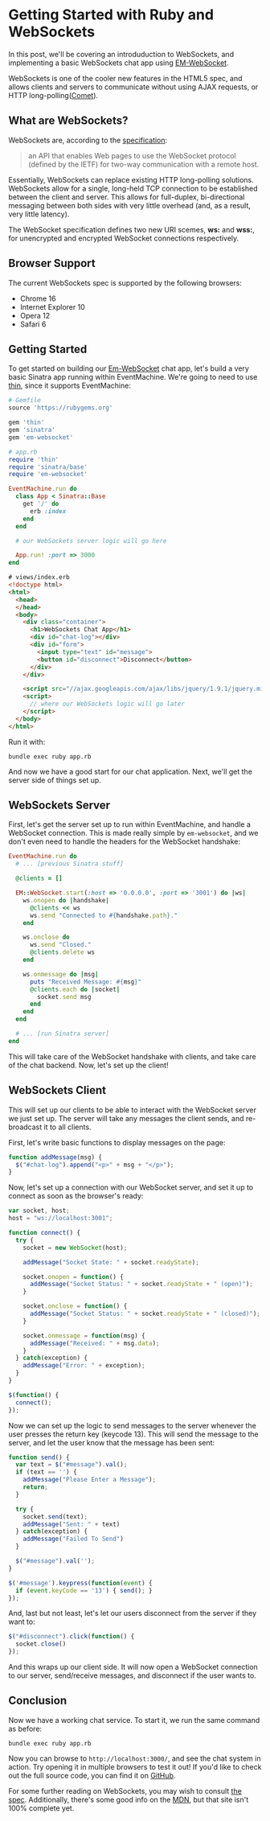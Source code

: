 # Getting Started with Ruby and WebSockets

In this post, we'll be covering an introduduction to WebSockets, and
implementing a basic WebSockets chat app using [EM-WebSocket][].

WebSockets is one of the cooler new features in the HTML5 spec, and allows
clients and servers to communicate without using AJAX requests, or HTTP
long-polling([Comet][]).

## What are WebSockets?

WebSockets are, according to the [specification][]:

>  an API that enables Web pages to use the WebSocket protocol (defined by the
>  IETF) for two-way communication with a remote host.

Essentially, WebSockets can replace existing HTTP long-polling solutions.
WebSockets allow for a single, long-held TCP connection to be established
between the client and server. This allows for full-duplex, bi-directional
messaging between both sides with very little overhead (and, as a result, very
little latency).

The WebSocket specification defines two new URI scemes, **ws:** and **wss:**,
for unencrypted and encrypted WebSocket connections respectively.

## Browser Support

The current WebSockets spec is supported by the following browsers:

- Chrome 16
- Internet Explorer 10
- Opera 12
- Safari 6

## Getting Started

To get started on building our [Em-WebSocket][] chat app, let's build a very
basic Sinatra app running within EventMachine. We're going to need to use
[thin][], since it supports EventMachine:

```ruby
# Gemfile
source 'https://rubygems.org'

gem 'thin'
gem 'sinatra'
gem 'em-websocket'
```

```ruby
# app.rb
require 'thin'
require 'sinatra/base'
require 'em-websocket'

EventMachine.run do
  class App < Sinatra::Base
    get '/' do
      erb :index
    end
  end

  # our WebSockets server logic will go here

  App.run! :port => 3000
end
```

```html
# views/index.erb
<!doctype html>
<html>
  <head>
  </head>
  <body>
    <div class="container">
      <h1>WebSockets Chat App</h1>
      <div id="chat-log"></div>
      <div id="form">
        <input type="text" id="message">
        <button id="disconnect">Disconnect</button>
      </div>
    </div>

    <script src="//ajax.googleapis.com/ajax/libs/jquery/1.9.1/jquery.min.js"></script>
    <script>
      // where our WebSockets logic will go later
    </script>
  </body>
</html>
```

Run it with:

    bundle exec ruby app.rb

And now we have a good start for our chat application. Next, we'll get the
server side of things set up.

## WebSockets Server

First, let's get the server set up to run within EventMachine, and handle
a WebSocket connection. This is made really simple by `em-websocket`, and we
don't even need to handle the headers for the WebSocket handshake:

```ruby
EventMachine.run do
  # ... [previous Sinatra stuff]

  @clients = []

  EM::WebSocket.start(:host => '0.0.0.0', :port => '3001') do |ws|
    ws.onopen do |handshake|
      @clients << ws
      ws.send "Connected to #{handshake.path}."
    end

    ws.onclose do
      ws.send "Closed."
      @clients.delete ws
    end

    ws.onmessage do |msg|
      puts "Received Message: #{msg}"
      @clients.each do |socket|
        socket.send msg
      end
    end
  end

  # ... [run Sinatra server]
end
```

This will take care of the WebSocket handshake with clients, and take care of
the chat backend. Now, let's set up the client!

## WebSockets Client

This will set up our clients to be able to interact with the WebSocket server we
just set up. The server will take any messages the client sends, and
re-broadcast it to all clients.

First, let's write basic functions to display messages on the page:

```javascript
function addMessage(msg) {
  $("#chat-log").append("<p>" + msg + "</p>");
}
```

Now, let's set up a connection with our WebSocket server, and set it up to
connect as soon as the browser's ready:

```javascript
var socket, host;
host = "ws://localhost:3001";

function connect() {
  try {
    socket = new WebSocket(host);

    addMessage("Socket State: " + socket.readyState);

    socket.onopen = function() {
      addMessage("Socket Status: " + socket.readyState + " (open)");
    }

    socket.onclose = function() {
      addMessage("Socket Status: " + socket.readyState + " (closed)");
    }

    socket.onmessage = function(msg) {
      addMessage("Received: " + msg.data);
    }
  } catch(exception) {
    addMessage("Error: " + exception);
  }
}

$(function() {
  connect();
});
```

Now we can set up the logic to send messages to the server whenever the user
presses the return key (keycode 13). This will send the message to the server,
and let the user know that the message has been sent:

```javascript
function send() {
  var text = $("#message").val();
  if (text == '') {
    addMessage("Please Enter a Message");
    return;
  }

  try {
    socket.send(text);
    addMessage("Sent: " + text)
  } catch(exception) {
    addMessage("Failed To Send")
  }

  $("#message").val('');
}

$('#message').keypress(function(event) {
  if (event.keyCode == '13') { send(); }
});

```

And, last but not least, let's let our users disconnect from the server if they
want to:

```javascript
$("#disconnect").click(function() {
  socket.close()
});
```

And this wraps up our client side. It will now open a WebSocket connection to
our server, send/receive messages, and disconnect if the user wants to.

## Conclusion

Now we have a working chat service. To start it, we run the same command as
before:

    bundle exec ruby app.rb

Now you can browse to `http://localhost:3000/`, and see the chat system in
action. Try opening it in multiple browsers to test it out! If you'd like to
check out the full source code, you can find it on [GitHub][source].

For some further reading on WebSockets, you may wish to consult [the
spec][specification]. Additionally, there's some good info on the [MDN][], but
that site isn't 100% complete yet.

[Em-WebSocket]: https://github.com/igrigorik/em-websocket
[Comet]: http://en.wikipedia.org/wiki/Comet_(programming)
[specification]: http://dev.w3.org/html5/websockets/
[thin]: http://code.macournoyer.com/thin/
[MDN]: https://developer.mozilla.org/en-US/docs/WebSockets
[source]: https://github.com/stewart/eventmachine-websockets-demo
